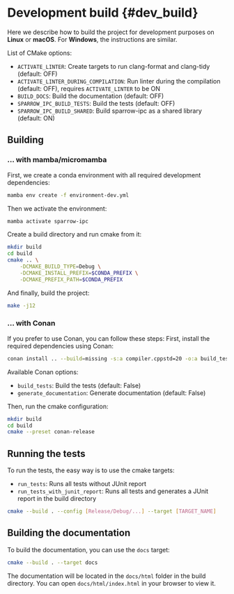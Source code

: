 # Development build                             {#dev_build}

Here we describe how to build the project for development purposes on **Linux** or **macOS**.
For **Windows**, the instructions are similar.

List of CMake options:
- `ACTIVATE_LINTER`: Create targets to run clang-format and clang-tidy (default: OFF)
- `ACTIVATE_LINTER_DURING_COMPILATION`: Run linter during the compilation (default: OFF),
  requires `ACTIVATE_LINTER` to be ON
- `BUILD_DOCS`: Build the documentation (default: OFF)
- `SPARROW_IPC_BUILD_TESTS`: Build the tests (default: OFF)
- `SPARROW_IPC_BUILD_SHARED`: Build sparrow-ipc as a shared library (default: ON)

## Building

### ... with mamba/micromamba

First, we create a conda environment with all required development dependencies:

```bash
mamba env create -f environment-dev.yml
```

Then we activate the environment:

```bash
mamba activate sparrow-ipc
```

Create a build directory and run cmake from it:

```bash
mkdir build
cd build
cmake .. \
    -DCMAKE_BUILD_TYPE=Debug \
    -DCMAKE_INSTALL_PREFIX=$CONDA_PREFIX \
    -DCMAKE_PREFIX_PATH=$CONDA_PREFIX
```

And finally, build the project:

```bash
make -j12
```


### ... with Conan

If you prefer to use Conan, you can follow these steps:
First, install the required dependencies using Conan:

```bash
conan install .. --build=missing -s:a compiler.cppstd=20 -o:a build_tests=True
```
Available Conan options:
- `build_tests`: Build the tests (default: False)
- `generate_documentation`: Generate documentation (default: False)

Then, run the cmake configuration:

```bash
mkdir build
cd build
cmake --preset conan-release
```

## Running the tests

To run the tests, the easy way is to use the cmake targets:
- `run_tests`: Runs all tests without JUnit report
- `run_tests_with_junit_report`: Runs all tests and generates a JUnit report in the build directory

```bash
cmake --build . --config [Release/Debug/...] --target [TARGET_NAME]
```

## Building the documentation

To build the documentation, you can use the `docs` target:
```bash
cmake --build . --target docs
```

The documentation will be located in the `docs/html` folder in the build directory. You can open `docs/html/index.html` in your browser to view it.
